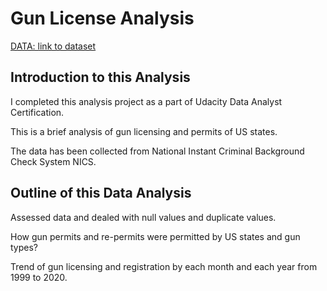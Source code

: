 # Gun License Analysis

[DATA: link to dataset](https://docs.google.com/spreadsheets/d/1TKbDHvosvzHMbgIeY9WYOiEEE-criPkokfkBk710C7U/edit?usp=sharing)

## Introduction to this Analysis
I completed this analysis project as a part of Udacity Data Analyst Certification.

This is a brief analysis of gun licensing and permits of US states.

The data has been collected from National Instant Criminal Background Check System NICS. 

## Outline of this Data Analysis
Assessed data and dealed with null values and duplicate values.

How gun permits and re-permits were permitted by US states and gun types?

Trend of gun licensing and registration by each month and each year from 1999 to 2020.


